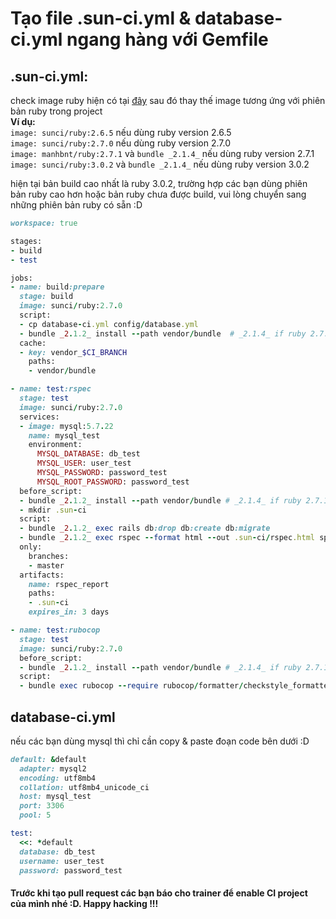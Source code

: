 # Tạo file .sun-ci.yml & database-ci.yml ngang hàng với Gemfile
## .sun-ci.yml:
check image ruby hiện có tại [đây](https://hub.docker.com/r/sunci/ruby/builds) sau đó thay thế image tương ứng với phiên bản ruby trong project<br>
**Ví dụ:** 
<br>`image: sunci/ruby:2.6.5` nếu dùng ruby version 2.6.5<br>
`image: sunci/ruby:2.7.0` nếu dùng ruby version 2.7.0<br>
`image: manhbnt/ruby:2.7.1` và `bundle _2.1.4_` nếu dùng ruby version 2.7.1<br>
`image: sunci/ruby:3.0.2` và `bundle _2.1.4_` nếu dùng ruby version 3.0.2<br>

hiện tại bản build cao nhất là ruby 3.0.2, trường hợp các bạn dùng phiên bản ruby cao hơn hoặc bản ruby chưa được build, vui lòng chuyển sang những phiên bản ruby có sẵn :D

```ruby
workspace: true

stages:
- build
- test

jobs:
- name: build:prepare
  stage: build
  image: sunci/ruby:2.7.0
  script:
  - cp database-ci.yml config/database.yml
  - bundle _2.1.2_ install --path vendor/bundle  # _2.1.4_ if ruby 2.7.1 or 3.0.2
  cache:
  - key: vendor_$CI_BRANCH
    paths:
    - vendor/bundle

- name: test:rspec
  stage: test
  image: sunci/ruby:2.7.0
  services:
  - image: mysql:5.7.22
    name: mysql_test
    environment:
      MYSQL_DATABASE: db_test
      MYSQL_USER: user_test
      MYSQL_PASSWORD: password_test
      MYSQL_ROOT_PASSWORD: password_test
  before_script:
  - bundle _2.1.2_ install --path vendor/bundle # _2.1.4_ if ruby 2.7.1 or 3.0.2
  - mkdir .sun-ci
  script:
  - bundle _2.1.2_ exec rails db:drop db:create db:migrate 
  - bundle _2.1.2_ exec rspec --format html --out .sun-ci/rspec.html spec/ # _2.1.4_ if ruby 2.7.1 or 3.0.2
  only:
    branches:
    - master
  artifacts:
    name: rspec_report
    paths:
    - .sun-ci
    expires_in: 3 days

- name: test:rubocop
  stage: test
  image: sunci/ruby:2.7.0
  before_script:
  - bundle _2.1.2_ install --path vendor/bundle # _2.1.4_ if ruby 2.7.1 or 3.0.2
  script:
  - bundle exec rubocop --require rubocop/formatter/checkstyle_formatter --format RuboCop::Formatter::CheckstyleFormatter --no-color app/ lib/
```

## database-ci.yml
nếu các bạn dùng mysql thì chỉ cần copy & paste đoạn code bên dưới :D
```ruby
default: &default
  adapter: mysql2
  encoding: utf8mb4
  collation: utf8mb4_unicode_ci
  host: mysql_test
  port: 3306
  pool: 5

test:
  <<: *default
  database: db_test
  username: user_test
  password: password_test
```
#### Trước khi tạo pull request các bạn báo cho trainer để enable CI project của mình nhé :D. Happy hacking !!!
